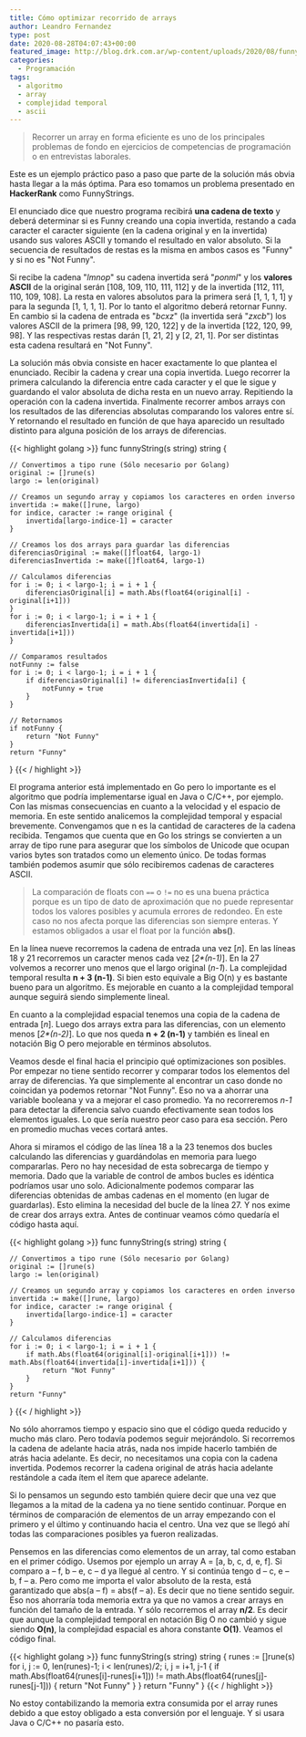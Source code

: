 ```yaml
---
title: Cómo optimizar recorrido de arrays
author: Leandro Fernandez
type: post
date: 2020-08-28T04:07:43+00:00
featured_image: http://blog.drk.com.ar/wp-content/uploads/2020/08/funnyStrings-672x372.png
categories:
  - Programación
tags:
  - algoritmo
  - array
  - complejidad temporal
  - ascii
---
```

 

> Recorrer un array en forma eficiente es uno de los principales problemas de fondo en ejercicios de competencias de programación o en entrevistas laborales.

Este es un ejemplo práctico paso a paso que parte de la solución más obvia hasta llegar a la más óptima. Para eso tomamos un problema presentado en **HackerRank** como FunnyStrings.

El enunciado dice que nuestro programa recibirá **una cadena de texto** y deberá determinar si es Funny creando una copia invertida, restando a cada caracter el caracter siguiente (en la cadena original y en la invertida) usando sus valores ASCII y tomando el resultado en valor absoluto. Si la secuencia de resultados de restas es la misma en ambos casos es "Funny" y si no es "Not Funny".

Si recibe la cadena "_lmnop_" su cadena invertida será "_ponml_" y los **valores ASCII** de la original serán [108, 109, 110, 111, 112] y de la invertida [112, 111, 110, 109, 108]. La resta en valores absolutos para la primera será [1, 1, 1, 1] y para la segunda [1, 1, 1, 1]. Por lo tanto el algoritmo deberá retornar Funny. En cambio si la cadena de entrada es "_bcxz_" (la invertida será "_zxcb_") los valores ASCII de la primera [98, 99, 120, 122] y de la invertida [122, 120, 99, 98]. Y las respectivas restas darán [1, 21, 2] y [2, 21, 1]. Por ser distintas esta cadena resultará en "Not Funny".

La solución más obvia consiste en hacer exactamente lo que plantea el enunciado. Recibir la cadena y crear una copia invertida. Luego recorrer la primera calculando la diferencia entre cada caracter y el que le sigue y guardando el valor absoluta de dicha resta en un nuevo array. Repitiendo la operación con la cadena invertida. Finalmente recorrer ambos arrays con los resultados de las diferencias absolutas comparando los valores entre sí. Y retornando el resultado en función de que haya aparecido un resultado distinto para alguna posición de los arrays de diferencias.

{{< highlight golang >}}
func funnyString(s string) string {

	// Convertimos a tipo rune (Sólo necesario por Golang)
	original := []rune(s)
	largo := len(original)

	// Creamos un segundo array y copiamos los caracteres en orden inverso
	invertida := make([]rune, largo)
	for indice, caracter := range original {
		invertida[largo-indice-1] = caracter
	}

	// Creamos los dos arrays para guardar las diferencias
	diferenciasOriginal := make([]float64, largo-1)
	diferenciasInvertida := make([]float64, largo-1)

	// Calculamos diferencias
	for i := 0; i < largo-1; i = i + 1 {
		diferenciasOriginal[i] = math.Abs(float64(original[i] - original[i+1]))
	}
	for i := 0; i < largo-1; i = i + 1 {
		diferenciasInvertida[i] = math.Abs(float64(invertida[i] - invertida[i+1]))
	}

	// Comparamos resultados
	notFunny := false
	for i := 0; i < largo-1; i = i + 1 {
		if diferenciasOriginal[i] != diferenciasInvertida[i] {
			notFunny = true
		}
	}

	// Retornamos
	if notFunny {
		return "Not Funny"
	}
	return "Funny"
}
{{< / highlight >}}

El programa anterior está implementado en Go pero lo importante es el algoritmo que podría implementarse igual en Java o C/C++, por ejemplo. Con las mismas consecuencias en cuanto a la velocidad y el espacio de memoria. En este sentido analicemos la complejidad temporal y espacial brevemente. Convengamos que n es la cantidad de caracteres de la cadena recibida. Tengamos que cuenta que en Go los strings se convierten a un array de tipo rune para asegurar que los símbolos de Unicode que ocupan varios bytes son tratados como un elemento único. De todas formas también podemos asumir que sólo recibiremos cadenas de caracteres ASCII.

> La comparación de floats con `==` o `!=` no es una buena práctica porque es un tipo de dato de aproximación que no puede representar todos los valores posibles y acumula errores de redondeo. En este caso no nos afecta porque las diferencias son siempre enteras. Y estamos obligados a usar el float por la función **abs()**.

En la línea nueve recorremos la cadena de entrada una vez [_n_]. En las líneas 18 y 21 recorremos un caracter menos cada vez [_2*(n-1)_]. En la 27 volvemos a recorrer uno menos que el largo original (_n-1_). La complejidad temporal resulta **n + 3 (n-1)**. Si bien esto equivale a Big O(n) y es bastante bueno para un algoritmo. Es mejorable en cuanto a la complejidad temporal aunque seguirá siendo simplemente lineal.

En cuanto a la complejidad espacial tenemos una copia de la cadena de entrada [_n_]. Luego dos arrays extra para las diferencias, con un elemento menos [_2*(n-2)_]. Lo que nos queda **n + 2 (n-1)** y también es lineal en notación Big O pero mejorable en términos absolutos.

Veamos desde el final hacia el principio qué optimizaciones son posibles. Por empezar no tiene sentido recorrer y comparar todos los elementos del array de diferencias. Ya que simplemente al encontrar un caso donde no coincidan ya podemos retornar "Not Funny". Eso no va a ahorrar una variable booleana y va a mejorar el caso promedio. Ya no recorreremos _n-1_ para detectar la diferencia salvo cuando efectivamente sean todos los elementos iguales. Lo que sería nuestro peor caso para esa sección. Pero en promedio muchas veces cortará antes.

Ahora si miramos el código de las línea 18 a la 23 tenemos dos bucles calculando las diferencias y guardándolas en memoria para luego compararlas. Pero no hay necesidad de esta sobrecarga de tiempo y memoria. Dado que la variable de control de ambos bucles es idéntica podríamos usar uno solo. Adicionalmente podemos comparar las diferencias obtenidas de ambas cadenas en el momento (en lugar de guardarlas). Esto elimina la necesidad del bucle de la línea 27. Y nos exime de crear dos arrays extra. Antes de continuar veamos cómo quedaría el código hasta aquí.

{{< highlight golang >}}
func funnyString(s string) string {

	// Convertimos a tipo rune (Sólo necesario por Golang)
	original := []rune(s)
	largo := len(original)

	// Creamos un segundo array y copiamos los caracteres en orden inverso
	invertida := make([]rune, largo)
	for indice, caracter := range original {
		invertida[largo-indice-1] = caracter
	}

	// Calculamos diferencias
	for i := 0; i < largo-1; i = i + 1 {
		if math.Abs(float64(original[i]-original[i+1])) != math.Abs(float64(invertida[i]-invertida[i+1])) {
			return "Not Funny"
		}
	}
	return "Funny"
}
{{< / highlight >}}

No sólo ahorramos tiempo y espacio sino que el código queda reducido y mucho más claro. Pero todavía podemos seguir mejorándolo. Si recorremos la cadena de adelante hacia atrás, nada nos impide hacerlo también de atrás hacia adelante. Es decir, no necesitamos una copia con la cadena invertida. Podemos recorrer la cadena original de atrás hacia adelante restándole a cada ítem el ítem que aparece adelante. 

Si lo pensamos un segundo esto también quiere decir que una vez que llegamos a la mitad de la cadena ya no tiene sentido continuar. Porque en términos de comparación de elementos de un array empezando con el primero y el último y continuando hacia el centro. Una vez que se llegó ahí todas las comparaciones posibles ya fueron realizadas.

Pensemos en las diferencias como elementos de un array, tal como estaban en el primer código. Usemos por ejemplo un array A = [a, b, c, d, e, f]. Si comparo a – f, b – e, c – d ya llegué al centro. Y si continúa tengo d – c, e – b, f – a. Pero como me importa el valor absoluto de la resta, está garantizado que abs(a – f) = abs(f – a). Es decir que no tiene sentido seguir. Eso nos ahorraría toda memoria extra ya que no vamos a crear arrays en función del tamaño de la entrada. Y sólo recorremos el array **n/2**. Es decir que aunque la complejidad temporal en notación Big O no cambió y sigue siendo **O(n)**, la complejidad espacial es ahora constante **O(1)**. Veamos el código final.

{{< highlight golang >}}
func funnyString(s string) string {
	runes := []rune(s)
	for i, j := 0, len(runes)-1; i < len(runes)/2; i, j = i+1, j-1 {
		if math.Abs(float64(runes[i]-runes[i+1])) != math.Abs(float64(runes[j]-runes[j-1])) {
			return "Not Funny"
		}
	}
	return "Funny"
}
{{< / highlight >}}

No estoy contabilizando la memoria extra consumida por el array runes debido a que estoy obligado a esta conversión por el lenguaje. Y si usara Java o C/C++ no pasaría esto.